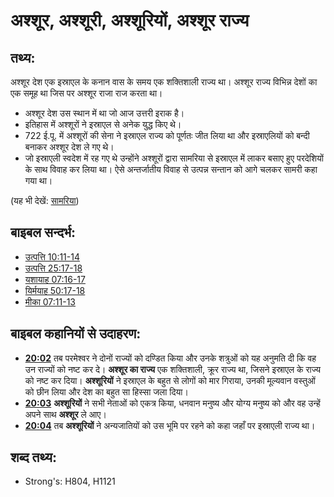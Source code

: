# अश्शूर, अश्शूरी, अश्शूरियों, अश्शूर राज्य #

## तथ्य: ##

अश्शूर देश एक इस्राएल के कनान वास के समय एक शक्तिशाली राज्य था। अश्शूर राज्य विभिन्न देशों का एक समूह था जिस पर अश्शूर राजा राज करता था।

* अश्शूर देश उस स्थान में था जो आज उत्तरी इराक है।
* इतिहास में अश्शूरों ने इस्राएल से अनेक युद्ध किए थे।
* 722 ई.पू. में अश्शूरों की सेना ने इस्राएल राज्य को पूर्णतः जीत लिया था और इस्राएलियों को बन्दी बनाकर अश्शूर देश ले गए थे।
* जो इस्राएली स्वदेश में रह गए थे उन्होंने अश्शूरों द्वारा सामरिया से इस्राएल में लाकर बसाए हुए परदेशियों के साथ विवाह कर लिया था। ऐसे अन्तर्जातीय विवाह से उत्पन्न सन्तान को आगे चलकर सामरी कहा गया था।

(यह भी देखें: [सामरिया](../names/samaria.md))

## बाइबल सन्दर्भ: ##

* [उत्पत्ति 10:11-14](rc://en/tn/help/gen/10/11)
* [उत्पत्ति 25:17-18](rc://en/tn/help/gen/25/17)
* [यशायाह 07:16-17](rc://en/tn/help/isa/07/16)
* [यिर्मयाह 50:17-18](rc://en/tn/help/jer/50/17)
* [मीका 07:11-13](rc://en/tn/help/mic/07/11)

## बाइबल कहानियों से उदाहरण: ##

* __[20:02](rc://en/tn/help/obs/20/02)__ तब परमेश्वर ने दोनों राज्यों को दण्डित किया और उनके शत्रुओं को यह अनुमति दी कि वह उन राज्यों को नष्ट कर दे। __अश्शूर का राज्य__ एक शक्तिशाली, क्रूर राज्य था, जिसने इस्राएल के राज्य को नष्ट कर दिया। __अश्शूरियों__ ने इस्राएल के बहुत से लोगों को मार गिराया, उनकी मूल्यवान वस्तुओं को छीन लिया और देश का बहुत सा हिस्सा जला दिया।
* __[20:03](rc://en/tn/help/obs/20/03)__ __अश्शूरियों__ ने सभी नेताओं को एकत्र किया, धनवान मनुष्य और योग्य मनुष्य को और वह उन्हें अपने साथ __अश्शूर__ ले आए।
* __[20:04](rc://en/tn/help/obs/20/04)__ तब __अश्शूरियों__ ने अन्यजातियों को उस भूमि पर रहने को कहा जहाँ पर इस्राएली राज्य था।

## शब्द तथ्य: ##

* Strong's: H804, H1121
